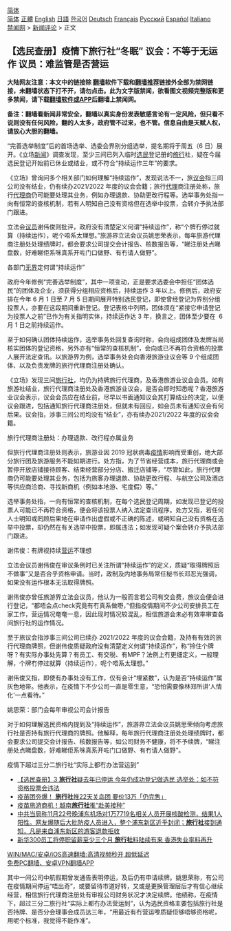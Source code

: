  <!-- 面包屑导航 --> <div class="breadcrumb"><!-- GTranslate: https://gtranslate.io/ -->  <div class="switcher notranslate">  <div class="selected">  <a href="#" onclick="return false;"> 简体</a>  </div>  <div class="option">  <a href="https://www.bannedbook.org" onclick="doGTranslate('zh-CN|zh-CN');jQuery('div.switcher div.selected a').html(jQuery(this).html());return false;" title="简体中文" class="nturl selected"> 简体</a>  <a href="https://www.bannedbook.org/zh-tw/" onclick="doGTranslate('zh-CN|zh-TW');jQuery('div.switcher div.selected a').html(jQuery(this).html());return false;" title="繁體中文" class="nturl"> 正體</a>  <a href="https://www.bannedbook.org/en/" onclick="doGTranslate('zh-CN|en');jQuery('div.switcher div.selected a').html(jQuery(this).html());return false;" title="English" class="nturl"> English</a>  <a href="https://www.bannedbook.org/ja/" onclick="doGTranslate('zh-CN|ja');jQuery('div.switcher div.selected a').html(jQuery(this).html());return false;" title="日本語" class="nturl"> 日語</a>  <a href="https://www.bannedbook.org/ko/" onclick="doGTranslate('zh-CN|ko');jQuery('div.switcher div.selected a').html(jQuery(this).html());return false;" title="한국어" class="nturl"> 한국어</a>  <a href="https://www.bannedbook.org/de/" onclick="doGTranslate('zh-CN|de');jQuery('div.switcher div.selected a').html(jQuery(this).html());return false;" title="Deutsch" class="nturl"> Deutsch</a>  <a href="https://www.bannedbook.org/fr/" onclick="doGTranslate('zh-CN|fr');jQuery('div.switcher div.selected a').html(jQuery(this).html());return false;" title="Français" class="nturl"> Français</a>  <a href="https://www.bannedbook.org/ru/" onclick="doGTranslate('zh-CN|ru');jQuery('div.switcher div.selected a').html(jQuery(this).html());return false;" title="Русский" class="nturl"> Русский</a>  <a href="https://www.bannedbook.org/es/" onclick="doGTranslate('zh-CN|es');jQuery('div.switcher div.selected a').html(jQuery(this).html());return false;" title="Español" class="nturl"> Español</a>  <a href="https://www.bannedbook.org/it/" onclick="doGTranslate('zh-CN|it');jQuery('div.switcher div.selected a').html(jQuery(this).html());return false;" title="Italiano" class="nturl"> Italiano</a>  </div>  </div>      <div class='breadcrumb-sub'><!-- Breadcrumb NavXT 6.3.0 --> <a href="https://www.bannedbook.org/" class="home">禁闻网</a> &gt; <a href="https://www.bannedbook.org/bnews/comments/" class="category">新闻评论</a> &gt; 正文</div></div><h2>【选民查册】疫情下旅行社“冬眠” 议会：不等于无运作 议员：难监管是否营运</h2> <p class="notice"><b>大陆网友注意：本文中的链接除 <a href="https://github.com/bannedbook/fanqiang" >翻墙</a>软件下载和<a href="https://github.com/killgcd/justmysocks/blob/master/README.md">翻墙推荐</a>链接外全部为禁网链接，未翻墙状态下打不开，请勿点击。此为文字版禁闻，欲看图文视频完整版和更多禁闻，请下载<a href="https://github.com/bannedbook/fanqiang">翻墙软件或APP</a>后翻墙上禁闻网。</p><p>备注：翻墙看新闻非常安全，翻墙以真实身份发表敏感言论有一定风险，但只看不说则没有任何风险，翻的人太多，政府管不过来，也不管。信息自由是天赋人权，请放心大胆的翻墙。</b></p>  <div class="entry">  <p>“完善选举制度”后的首场选举、选委会界别分组选举，提名期将于周五（6 日）展开。《立场<span class='wp_keywordlink_affiliate'><a href="https://www.bannedbook.org/" title="新闻">新闻</a></span>》调查发现，至少三间已列入临时<a href="https://www.bannedbook.org/bnews/tag/%E9%80%89%E6%B0%91/" class="st_tag internal_tag" rel="tag" title="标签 选民 下的日志">选民</a>登记册的<a href="https://www.bannedbook.org/bnews/tag/%E6%97%85%E8%A1%8C/" class="st_tag internal_tag" rel="tag" title="标签 旅行 下的日志">旅行</a>社，疑在今届选民登记开始前已休业或结业，或不符合“持续运作三年”的要求。</p> <p>《立场》曾询问多个相关部门如何理解“持续运作”，发现说法不一，旅<a href="https://www.bannedbook.org/bnews/tag/%E8%AE%AE%E4%BC%9A/" class="st_tag internal_tag" rel="tag" title="标签 议会 下的日志">议会</a>指三间公司没有结业，仍有续办2021/2022 年度的议会会籍；旅行<a href="https://www.bannedbook.org/bnews/tag/%E4%BB%A3%E7%90%86/" class="st_tag internal_tag" rel="tag" title="标签 代理 下的日志">代理</a>商注册处称，旅行<a href="https://www.bannedbook.org/bnews/tag/%E4%BB%A3%E7%90%86%E5%95%86/" class="st_tag internal_tag" rel="tag" title="标签 代理商 下的日志">代理商</a>仍可能要处理其业务，例如办理退款、协助更改行程等。选举事务处指一向有恒常的查核机制，若有人明知自己没有资格但在选举中投票，会转介予执法部门跟进。</p> <p>立法会<a href="https://www.bannedbook.org/bnews/tag/%e8%ae%ae%e5%91%98/" class="st_tag internal_tag" rel="tag" title="标签 议员 下的日志">议员</a>谢伟俊则批评，政府没有清楚定义何谓“持续运作”，称“个牌冇停过就算（持续运作），呢个唔系太理想。”旅游界立法会议员姚思荣表示，每年旅游代理商注册处处理绩牌时，都会要求公司提交会计报告、核数报告等，“睇注册处点睇盘数，好难睇佢系咪真系开咗门口做野、有冇请人做野”。</p> <p>各部门<span class='wp_keywordlink'><a href="https://www.bannedbook.org/forum23/topic2139.html" title="无界浏览最新版下载 " target="_blank">无界</a></span>定何谓“持续运作”</p> <p>政府今年修例“完善选举制度”，其中一项变动，正是要求选委会中担任“团体选民”的团体及企业，须获得分组相应资格后，持续运作 3 年以上。修例后，政府安排在今年 6 月 1 日至 7 月 5 日期间展开特别选民登记，即使曾经登记为界别分组投票人，亦要在这段期间重新登记。登记表格中列明，团体须在“紧接它申请登记为投票人之前”已作为有关指明实体，持续运作达 3 年，换言之，团体至少要在  6 月 1 日之前持续运作。</p>  <p>至于如何确认团体持续运作，选举事务处回复查询时称，会向组成团体及发牌当局核实团体的登记资格，另外亦有“恒常的查核机制”，会向或已不再符合资格的投票人展开法定查讯。以旅游界为例，选举事务处会向香港旅游业议会等 9 个组成团体、以及负责发牌的旅行代理商注册处确认。</p> <p>《立场》发现三间<a href="https://www.bannedbook.org/bnews/tag/%e6%97%85%e8%a1%8c%e7%a4%be/" class="st_tag internal_tag" rel="tag" title="标签 旅行社 下的日志">旅行社</a>，均仍为持牌旅行代理商，及香港旅游业议会会员。如有旅游社结业，旅行代理商注册处及香港旅游业议会，是否会即时知悉呢？香港旅游业议会表示，议会会员应在结业前，尽早以书面通知议会其打算结业的决定，以便议会跟进，包括通知旅行代理商注册处，但就未有回应，如会员未有通知议会有何后果。议会指，涉事三间公司均没有“结业”，亦有续办2021/2022 年度的议会会籍。</p> <p>旅行代理商注册处：办理退款、改行程亦属业务</p> <p>但旅行代理商注册处则表示，旅游业因 2019 冠状病毒<a href="https://www.bannedbook.org/bnews/tag/%E7%96%AB%E6%83%85/" class="st_tag internal_tag" rel="tag" title="标签 疫情 下的日志">疫情</a>影响而受重创，绝大部分旅行团及旅游服务不能如期进行。处方指，为了节省经营成本，旅行代理商或会暂停开放店铺接待顾客、结束经营部分分店、搬迁店铺等，“尽管如此，旅行代理商仍可能要处理其业务，包括为旅客办理退款、协助更改行程、与航空公司及酒店等供应商洽商、寻找新商机（例如本地游、宅度假）等。”</p> <p>选举事务处指，一向有恒常的查核机制，在每个选民登记周期，如发现已登记的投票人可能已不再符合资格，便会将该投票人纳入法定查讯程序。处方又指，若任何人士明知或罔顾后果地在申请作出虚假或不正确的陈述，或明知自己没有资格在选举中投票，却仍然在有关选举中投票，即属违法；如发现可疑个案会转介予执法部门跟进。</p>  <p>谢伟俊：有牌视持续<a href="https://www.bannedbook.org/bnews/tag/%E8%90%A5%E8%BF%90/" class="st_tag internal_tag" rel="tag" title="标签 营运 下的日志">营运</a>不理想</p> <p>立法会议员谢伟俊在审议条例时已关注所谓“持续运作”的定义，质疑“取得牌照后不做事”又是否合乎资格申请。当时，政制及内地事务局常任秘书长邓忍光强调，如果没有运作根本无法取得牌照。</p> <p>谢伟俊亦曾任旅游界立法会议员，他认为一般而言若公司有交会费，旅议会便会进行登记，“都唔会点check究竟有冇真系做嘢，”但指疫情期间不少公司安排员工在家工作，营运情况奄奄一息，因此现时情况较混乱，相信旅游会未必有效率审查各间旅行社的运作情况。</p> <p>至于旅议会指涉事三间公司已续办 2021/2022 年度的议会会籍，及持有有效的旅行代理商牌照，但谢伟俊质疑政府没有清楚定义何谓“持续运作”，称“拎住个牌呀？有实际办事处先算？有员工、有交税、有MPF？法例上冇更细定义，一般理解，个牌冇停过就算（持续运作），呢个唔系太理想。”</p> <p>谢伟俊又指，即使有办事处没有工作，仅有会计“埋紧数”，认为是否“持续运作”属灰色地带。他表示，在疫情下不少公司一直是零生意，“恐怕需要像林郑所讲‘人情化’一点看待。”</p>  <p>姚思荣：部门会每年审视公司会计报告</p> <p>对于如何理解选民资格内提到及“持续运作”，旅游界立法会议员姚思荣倾向考虑旅行社是否持有旅行代理商的牌照。他解释，每年旅行代理商注册处处理绩牌时，都会要求公司提交会计报告、核数报告等，如公司财务不健康，将不予续牌，“睇注册处点睇盘数，好难睇佢系咪真系开咗门口做野、有冇请人做野”。</p> <p>疫情下超过三分二旅行社“实际上都冇办法营运到”</p> <ul class='op-related-articles' title='相关阅读'> <li><a href='https://www.bannedbook.org/bnews/comments/20210805/1600375.html' target='_blank'>【选民查册】3 <b>旅行社</b>疑去年已停运 今年仍成功登记做选民 选举处：如不符资格投票会违法</a></li> <li><a href='https://www.bannedbook.org/bnews/taiwannews/20210719/1590054.html' target='_blank'>疫苗团夯爆！ <b>旅行社</b>推22天关岛团 要价13万「仍完售」</a></li> <li><a href='https://www.bannedbook.org/bnews/worldnews/20210523/1552446.html' target='_blank'>疫苗旅游商机！越南<b>旅行社</b>推“赴美接种”</a></li> <li><a href='https://www.bannedbook.org/bnews/bannedvideo/20201125/1436945.html' target='_blank'>中共当局称11月22号晚浦东机场对1万7719名相关人员开展核酸检测，结果1人阳性。网友爆随后大批防疫人员进入，整个浦东新区近乎封闭；<b>旅行社</b>接到通知，凡是来自浦东新区的游客退款拒收</a></li> <li><a href='https://www.bannedbook.org/bnews/cnnews/hknews/20201029/1422256.html' target='_blank'>新华300员工将停职留薪至少三个月 <b>旅行社</b>料陆续有来 香港失业率料再升</a></li> </ul> <p class="texttj"> <a href="https://github.com/bannedbook/fanqiang/wiki/V2ray%E6%9C%BA%E5%9C%BA" target="_blank">WIN/MAC/安卓/iOS高速翻墙:高清视频秒开,超低延迟</a><br/> <a href="https://github.com/bannedbook/fanqiang/wiki/%E7%A6%81%E9%97%BB%E7%BD%91%E5%AE%89%E5%8D%93%E7%BF%BB%E5%A2%99%E6%96%B0%E9%97%BBAPP" target="_blank">免费PC翻墙、安卓VPN翻墙APP</a></p><p>其中一间公司中航假期曾发通告表明停运，及后仍有申请续牌。姚思荣称，有公司在疫情期间停运“唔出奇”，或要留待市道好转，又或是更换管理层后才有信心继续经营，相信旅行代理商注册处有审视公司财务状况才决定续牌。他绩称，在疫情下，超过三分二旅行社“实际上都冇办法营运到”，认为选民资格主要包括旅行社是否持牌、是否分会理事会成员达三年，“用最近有冇营运嚟质疑佢够唔够资格呢，用呢个标准，我觉得不能作准”。</p> <a name='sharetosocial'></a>  <div style="margin-bottom:5px;padding-bottom:5px;clear:both"> <div id="archive-pix-1" class="banner-ads"> <!-- AuctionX Display platform tag START --> <div id="26318x728x90x621x_ADSLOT2" clicktrack="%%CLICK_URL_ESC%%"></div> <!-- AuctionX Display platform tag END --> </div> <div id="archive-pix-2" class="banner-ads"> <!-- AuctionX Display platform tag START --> <div id="26315x300x250x621x_ADSLOT2" clicktrack="%%CLICK_URL_ESC%%"></div> <!-- AuctionX Display platform tag END --> </div> </div>  <div id="archive-pix-1" class="banner-ads"> <!-- AuctionX Display platform tag START --> <div id="26318x728x90x621x_ADSLOT3" clicktrack="%%CLICK_URL_ESC%%"></div> <!-- AuctionX Display platform tag END --> </div> </div><!--END ENTRY--> 
